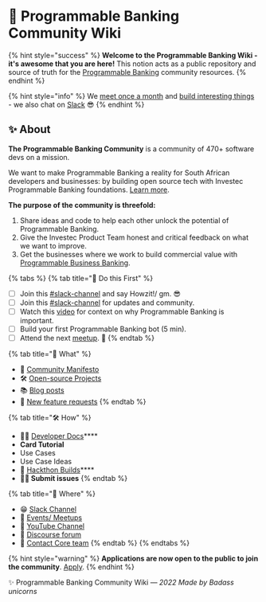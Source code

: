 # 🦓 Programmable Banking Community Wiki

{% hint style="success" %}
**Welcome to the Programmable Banking Wiki - it's awesome that you are here!** This notion acts as a public repository and source of truth for the [Programmable Banking](https://www.offerzen.com/community/investec/) community resources.&#x20;
{% endhint %}

{% hint style="info" %}
We [meet once a month](https://lu.ma/ipb-community) and [build interesting things](https://gitlab.com/offerzen-community/investec-programmable-banking/command-center#open-source-projects) - we also chat on [Slack](https://offerzen-community.slack.com/archives/CUBJ511K8) 😎
{% endhint %}

## ✨ About

**The Programmable Banking Community** is a community of 470+ software devs on a mission.

We want to make Programmable Banking a reality for South African developers and businesses: by building open source tech with Investec Programmable Banking foundations. [Learn more](https://www.offerzen.com/community/investec/).

**The purpose of the community is threefold:**

1. Share ideas and code to help each other unlock the potential of Programmable Banking.
2. Give the Investec Product Team honest and critical feedback on what we want to improve.
3. Get the businesses where we work to build commercial value with [Programmable Business Banking](https://docs.google.com/presentation/d/e/2PACX-1vSzZVMj7pM7ERf9VC5k2igNjIpcEgPgNCcnvL1cJMMJV8riUypeejrXLMALiWPbFCXv2pe95thsIdvL/pub?start=false\&loop=false\&delayms=3000).

{% tabs %}
{% tab title="🎯  Do this First" %}
* [ ] Join this [#slack-channel](https://offerzen-community.slack.com/archives/C02NLURKKRT) and say Howzit!/ gm. 😎
* [ ] Join this [#slack-channel](https://offerzen-community.slack.com/archives/CUBJ511K8) for updates and community.
* [ ] Watch this [video](https://youtu.be/PcU0aT5ckDM) for context on why Programmable Banking is important.
* [ ] Build your first Programmable Banking bot (5 min).
* [ ] Attend the next [meetup](https://lu.ma/ipb-community). 🙌
{% endtab %}

{% tab title="🦄   What" %}
* 🤩 [Community Manifesto ](community-manifesto.md)
* 🛠  [Open-source Projects](https://gitlab.com/offerzen-community/investec-programmable-banking/command-center#open-source-projects)
* 📚 [Blog posts ](https://offerzen.com/blog)
* 🦓  [New feature requests](https://programmable-banking-community.canny.io)
{% endtab %}

{% tab title="🛠  How" %}
* 👨‍💻  [Developer Docs](https://developer.investec.com/programmable-banking/#programmable-banking)****
* **Card Tutorial**
* Use Cases
* Use Case Ideas
* 🚀  [Hackthon Builds](https://gitlab.com/offerzen-community/investec-programmable-banking/command-center#hackathon-build-submissions)****
* **🙋‍♂️ Submit issues**
{% endtab %}

{% tab title="📍 Where" %}
* 😁 [Slack Channel](https://offerzen-community.slack.com/archives/CUBJ511K8)
* 🎉 [Events/ Meetups](https://lu.ma/ipb-community)
* 🎥 [YouTube Channel](https://www.youtube.com/watch?v=PcU0aT5ckDM\&list=PLjTry3duaTAGJ6UOW5ISS\_ymV46-VqkPa)
* 🤔 [Discourse forum](https://community.offerzen.com/c/programmable-banking/5)
* 🤙 [Contact Core team](mailto:community-investec@offerzen.com)
{% endtab %}
{% endtabs %}

{% hint style="warning" %}
**Applications are now open to the public to join the community**. [Apply](https://8malmkzgvs8.typeform.com/to/VlKgTtaV).
{% endhint %}

✨ Programmable Banking Community Wiki _— 2022 Made by Badass unicorns_
